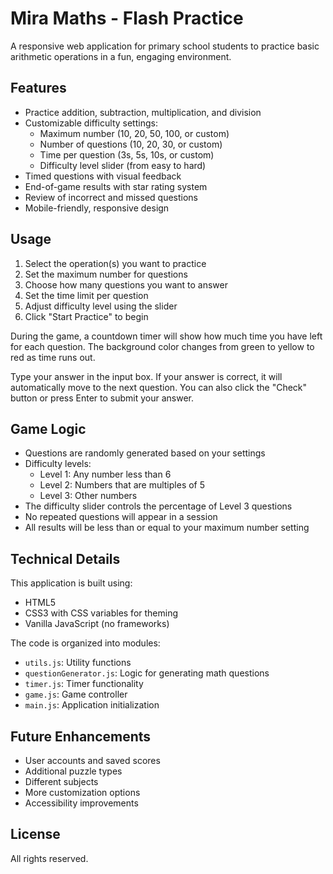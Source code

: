 # Mira Maths - Flash Practice

A responsive web application for primary school students to practice basic arithmetic operations in a fun, engaging environment.

## Features

- Practice addition, subtraction, multiplication, and division
- Customizable difficulty settings:
  - Maximum number (10, 20, 50, 100, or custom)
  - Number of questions (10, 20, 30, or custom)
  - Time per question (3s, 5s, 10s, or custom)
  - Difficulty level slider (from easy to hard)
- Timed questions with visual feedback
- End-of-game results with star rating system
- Review of incorrect and missed questions
- Mobile-friendly, responsive design

## Usage

1. Select the operation(s) you want to practice
2. Set the maximum number for questions
3. Choose how many questions you want to answer
4. Set the time limit per question
5. Adjust difficulty level using the slider
6. Click "Start Practice" to begin

During the game, a countdown timer will show how much time you have left for each question. The background color changes from green to yellow to red as time runs out.

Type your answer in the input box. If your answer is correct, it will automatically move to the next question. You can also click the "Check" button or press Enter to submit your answer.

## Game Logic

- Questions are randomly generated based on your settings
- Difficulty levels:
  - Level 1: Any number less than 6
  - Level 2: Numbers that are multiples of 5
  - Level 3: Other numbers
- The difficulty slider controls the percentage of Level 3 questions
- No repeated questions will appear in a session
- All results will be less than or equal to your maximum number setting

## Technical Details

This application is built using:
- HTML5
- CSS3 with CSS variables for theming
- Vanilla JavaScript (no frameworks)

The code is organized into modules:
- `utils.js`: Utility functions
- `questionGenerator.js`: Logic for generating math questions
- `timer.js`: Timer functionality
- `game.js`: Game controller
- `main.js`: Application initialization

## Future Enhancements

- User accounts and saved scores
- Additional puzzle types
- Different subjects
- More customization options
- Accessibility improvements

## License

All rights reserved.
